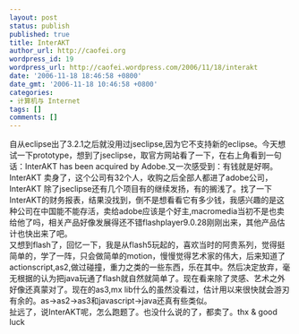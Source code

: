 ```yaml
---
layout: post
status: publish
published: true
title: InterAKT
author_url: http://caofei.org
wordpress_id: 19
wordpress_url: http://caofei.wordpress.com/2006/11/18/interakt
date: '2006-11-18 18:46:58 +0800'
date_gmt: '2006-11-18 10:46:58 +0800'
categories:
- 计算机与 Internet
tags: []
comments: []
---
```

<div id="msgcns!66CD003054696B87!958" class="bvMsg">
<div>自从eclipse出了3.2.1之后就没用过jseclipse,因为它不支持新的eclipse。今天想试一下prototype，想到了jseclipse，取官方网站看了一下，在右上角看到一句话：InterAKT has been acquired by Adobe.又一次感受到：有钱就是好啊。InterAKT 卖身了，这个公司有32个人，收购之后全部人都进了adobe公司，InterAKT 除了jseclipse还有几个项目有的继续发扬，有的搁浅了。找了一下InterAKT的财务报表，结果没找到，倒不是想看看它有多少钱，我感兴趣的是这种公司在中国能不能存活，卖给adobe应该是个好主,macromedia当初不是也卖给他了吗，相关产品好像发展得还不错flashplayer9.0.28刚刚出来，其他产品估计也快出来了吧。</div>
<div>又想到flash了，回忆一下，我是从flash5玩起的，喜欢当时的阿贵系列，觉得挺简单的，学了一阵，只会做简单的motion，慢慢觉得艺术家的伟大，后来知道了actionscript,as2,做过碰撞，重力之类的一些东西，乐在其中。然后决定放弃，毫无根据的认为把java玩通了flash就自然就简单了。现在看来除了灵感、艺术之外好像还真蒙对了。现在的as3,mx lib什么的虽然没看过，估计用以来很快就会游刃有余的。as-&gt;as2-&gt;as3和javascript-&gt;java还真有些类似。</div>
<div>扯远了，说InterAKT呢，怎么跑题了。也没什么说的了，都卖了。thx &amp; good luck</div>
</div>
